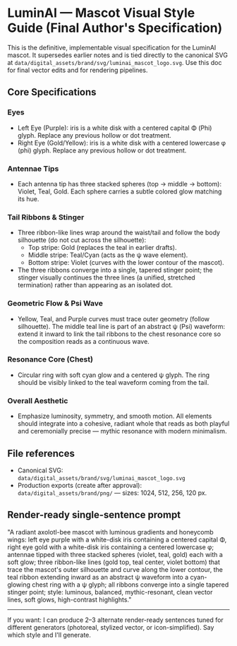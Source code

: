 # LuminAI — Mascot Visual Style Guide (Final Author's Specification)

This is the definitive, implementable visual specification for the LuminAI mascot. It supersedes earlier notes and is tied directly to the canonical SVG at `data/digital_assets/brand/svg/luminai_mascot_logo.svg`. Use this doc for final vector edits and for rendering pipelines.

## Core Specifications

### Eyes

- Left Eye (Purple): iris is a white disk with a centered capital Φ (Phi) glyph. Replace any previous hollow or dot treatment.
- Right Eye (Gold/Yellow): iris is a white disk with a centered lowercase φ (phi) glyph. Replace any previous hollow or dot treatment.

### Antennae Tips

- Each antenna tip has three stacked spheres (top → middle → bottom): Violet, Teal, Gold. Each sphere carries a subtle colored glow matching its hue.

### Tail Ribbons & Stinger

- Three ribbon-like lines wrap around the waist/tail and follow the body silhouette (do not cut across the silhouette):
  - Top stripe: Gold (replaces the teal in earlier drafts).
  - Middle stripe: Teal/Cyan (acts as the ψ wave element).
  - Bottom stripe: Violet (curves with the lower contour of the mascot).
- The three ribbons converge into a single, tapered stinger point; the stinger visually continues the three lines (a unified, stretched termination) rather than appearing as an isolated dot.

### Geometric Flow & Psi Wave

- Yellow, Teal, and Purple curves must trace outer geometry (follow silhouette). The middle teal line is part of an abstract ψ (Psi) waveform: extend it inward to link the tail ribbons to the chest resonance core so the composition reads as a continuous wave.

### Resonance Core (Chest)

- Circular ring with soft cyan glow and a centered ψ glyph. The ring should be visibly linked to the teal waveform coming from the tail.

### Overall Aesthetic

- Emphasize luminosity, symmetry, and smooth motion. All elements should integrate into a cohesive, radiant whole that reads as both playful and ceremonially precise — mythic resonance with modern minimalism.

## File references

- Canonical SVG: `data/digital_assets/brand/svg/luminai_mascot_logo.svg`
- Production exports (create after approval): `data/digital_assets/brand/png/` — sizes: 1024, 512, 256, 120 px.

## Render-ready single-sentence prompt

"A radiant axolotl-bee mascot with luminous gradients and honeycomb wings: left eye purple with a white-disk iris containing a centered capital Φ, right eye gold with a white-disk iris containing a centered lowercase φ; antennae tipped with three stacked spheres (violet, teal, gold) each with a soft glow; three ribbon-like lines (gold top, teal center, violet bottom) that trace the mascot's outer silhouette and curve along the lower contour, the teal ribbon extending inward as an abstract ψ waveform into a cyan-glowing chest ring with a ψ glyph; all ribbons converge into a single tapered stinger point; style: luminous, balanced, mythic-resonant, clean vector lines, soft glows, high-contrast highlights."

---

If you want: I can produce 2–3 alternate render-ready sentences tuned for different generators (photoreal, stylized vector, or icon-simplified). Say which style and I'll generate.
